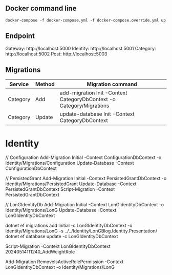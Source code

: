 ## Docker command line
```
docker-compose -f docker-compose.yml -f docker-compose.override.yml up
```

## Endpoint

Gateway: http://localhost:5000
Identity: http://localhost:5001
Category: http://localhost:5002
Post: http://localhost:5003

## Migrations
|  Service  |  Method   |      Migration command                                                      |
|-----------|-----------|-----------------------------------------------------------------------------|
|  Category |  Add      | add-migration Init -Context CategoryDbContext -o Category/Migrations        | 
|  Category |  Update   | update-database Init -Context CategoryDbContext                             | 
 
# Identity
// Configuration
Add-Migration Initial -Context ConfigurationDbContext -o Identity/Migrations/Configuration
Update-Database -Context ConfigurationDbContext

// PersistedGrant
Add-Migration Initial -Context PersistedGrantDbContext -o Identity/Migrations/PersistedGrant
Update-Database -Context PersistedGrantDbContext
Script-Migration -Context PersistedGrantDbContext

// LonGIdentityDb
Add-Migration Initial -Context LonGIdentityDbContext -o Identity/Migrations/LonG
Update-Database -Context LonGIdentityDbContext

dotnet ef migrations add Initial -c LonGIdentityDbContext -o Identity/Migrations/LonG -s ../../Identity/LonGBlog.Identity.Presentation/
dotnet ef database update -c LonGIdentityDbContext

Script-Migration -Context LonGIdentityDbContext 20240514111240_AddWeightRole

Add-Migration RemoveIsActiveRolePermission -Context LonGIdentityDbContext -o Identity/Migrations/LonG
